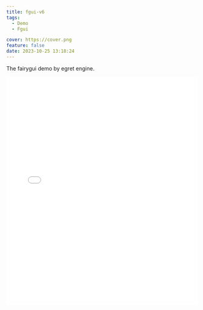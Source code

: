```yaml
---
title: fgui-v6
tags:
  - Demo
  - Fgui

cover: https://cover.png
feature: false
date: 2023-10-25 13:18:24
---
```

The fairygui demo by egret engine.
<iframe
width=100%
height=600
src='../assets/demo/fgui-v6/index.html'
frameborder=0
></iframe>
